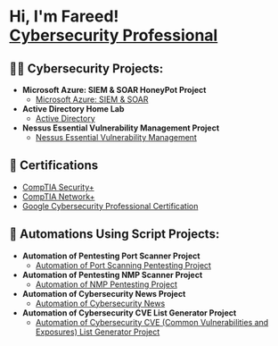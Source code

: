 <h1>Hi, I'm Fareed! <br/><a href="https://github.com/FareedHussaini"> <a href="https://www.linkedin.com/in/fareed-hussaini/">Cybersecurity Professional</a></h1>
  
<h2>👨‍💻 Cybersecurity Projects:</h2>

- <b>Microsoft Azure: SIEM & SOAR HoneyPot Project</b>
  - [Microsoft Azure: SIEM & SOAR](https://github.com/FareedHussaini/Microsoft-Azure-SIEM-SOAR)
- <b>Active Directory Home Lab</b>
  - [Active Directory](https://github.com/FareedHussaini/Active-Directory-Project)
- <b>Nessus Essential Vulnerability Management Project</b>
  - [Nessus Essential Vulnerability Management](https://github.com/FareedHussaini/Vulnerability-Management-Nessus-Essentials)


<h2>🥇 Certifications</h2>

- [CompTIA Security+]()
- [CompTIA Network+]()
- [Google Cybersecurity Professional Certification]()

<h2>🔁 Automations Using Script Projects:</h2>
  
- <b>Automation of Pentesting Port Scanner Project</b>
  - [Automation of Port Scanning Pentesting Project](https://github.com/FareedHussaini/Automation-of-Pentesting-Port-Scanner-Project)
- <b>Automation of Pentesting NMP Scanner Project</b>
  - [Automation of NMP Pentesting Project](https://github.com/anwarsyed1/automated-nmp-scanner)
- <b>Automation of Cybersecurity News Project</b>
  - [Automation of Cybersecurity News](https://github.com/anwarsyed1/Automation-of-Cybersecurity-News-with-Scripts)
- <b>Automation of Cybersecurity CVE List Generator Project</b>
  - [Automation of Cybersecurity CVE (Common Vulnerabilities and Exposures) List Generator Project](https://github.com/anwarsyed1/Automation-of-CVE-List)


